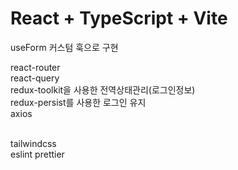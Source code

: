 # React + TypeScript + Vite

useForm 커스텀 훅으로 구현

react-router
<br>
react-query
<br>
redux-toolkit을 사용한 전역상태관리(로그인정보)
<br>
redux-persist를 사용한 로그인 유지
<br>
axios

<br>
tailwindcss

<br>
eslint
prettier

